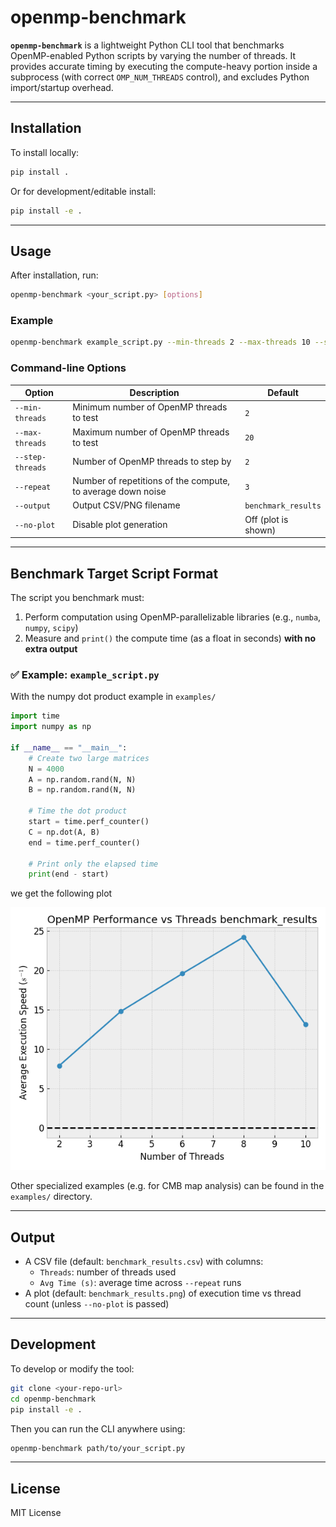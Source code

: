 # openmp-benchmark

**`openmp-benchmark`** is a lightweight Python CLI tool that benchmarks OpenMP-enabled Python scripts by varying the number of threads. It provides accurate timing by executing the compute-heavy portion inside a subprocess (with correct `OMP_NUM_THREADS` control), and excludes Python import/startup overhead.

---

## Installation

To install locally:

```bash
pip install .
```

Or for development/editable install:

```bash
pip install -e .
```

---

## Usage

After installation, run:

```bash
openmp-benchmark <your_script.py> [options]
```

### Example

```bash
openmp-benchmark example_script.py --min-threads 2 --max-threads 10 --step-threads 2 --repeat 5
```

### Command-line Options

| Option           | Description                                          | Default                                       |
|------------------|------------------------------------------------------|-----------------------------------------------|
| `--min-threads`  | Minimum number of OpenMP threads to test                                  | `2`                      |
| `--max-threads`  | Maximum number of OpenMP threads to test                                  | `20`                     |
| `--step-threads` | Number of OpenMP threads to step by                                       | `2`                      |
| `--repeat`       | Number of repetitions of the compute, to average down noise               | `3`                      |
| `--output`       | Output CSV/PNG filename                                                   | `benchmark_results`      |
| `--no-plot`      | Disable plot generation                                                   | Off (plot is shown)      |

---

## Benchmark Target Script Format

The script you benchmark must:

1. Perform computation using OpenMP-parallelizable libraries (e.g., `numba`, `numpy`, `scipy`)
2. Measure and `print()` the compute time (as a float in seconds) **with no extra output**

### ✅ Example: `example_script.py`

With the numpy dot product example in `examples/`

```python
import time
import numpy as np

if __name__ == "__main__":
    # Create two large matrices
    N = 4000
    A = np.random.rand(N, N)
    B = np.random.rand(N, N)

    # Time the dot product
    start = time.perf_counter()
    C = np.dot(A, B)
    end = time.perf_counter()

    # Print only the elapsed time
    print(end - start)
```

we get the following plot

![Bencmark Results](examples/benchmark_results.png)

Other specialized examples (e.g. for CMB map analysis) can be found in the `examples/` directory.

---

## Output

- A CSV file (default: `benchmark_results.csv`) with columns:
  - `Threads`: number of threads used
  - `Avg Time (s)`: average time across `--repeat` runs  
- A plot (default: `benchmark_results.png`) of execution time vs thread count (unless `--no-plot` is passed)

---

## Development

To develop or modify the tool:

```bash
git clone <your-repo-url>
cd openmp-benchmark
pip install -e .
```

Then you can run the CLI anywhere using:

```bash
openmp-benchmark path/to/your_script.py
```

---

## License

MIT License
